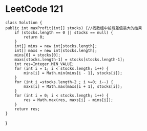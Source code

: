 # LeetCode 121
    class Solution {
    public int maxProfit(int[] stocks) {//找数组中前后差值最大的结果
        if (stocks.length == 0 || stocks == null) {
            return 0;
        }
        int[] mins = new int[stocks.length];
        int[] maxs = new int[stocks.length];
        mins[0] = stocks[0];
        maxs[stocks.length-1] = stocks[stocks.length-1];
        int res=Integer.MIN_VALUE;
        for (int i = 1; i < stocks.length; i++) {
            mins[i] = Math.min(mins[i - 1], stocks[i]);
        }
        for (int i =stocks.length-2 ; i >=0; i--) {
            maxs[i] = Math.max(maxs[i + 1], stocks[i]);
        }
        for (int i = 0; i < stocks.length; i++) {
            res = Math.max(res, maxs[i] - mins[i]);
        }
        return res;
    }
}
